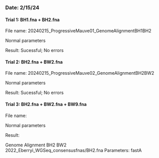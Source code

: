 ### Date: 2/15/24
#### Trial 1: BH1.fna + BH2.fna
File name: 20240215_ProgressiveMauve01_GenomeAlignmentBH1BH2

Normal parameters

Result: Sucessful; No errors
#### Trial 2: BH2.fna + BW2.fna
File name: 20240215_ProgressiveMauve02_GenomeAlignmentBH2BW2

Normal parameters

Result: Sucessful; No errors
#### Trial 3: BH2.fna + BW2.fna + BW9.fna
File name:

Normal parameters

Result:

Genome Alignment BH2 BW2
2022_Eberryi_WGSeq_consensusfnas/BH2.fna
Parameters: fastA
